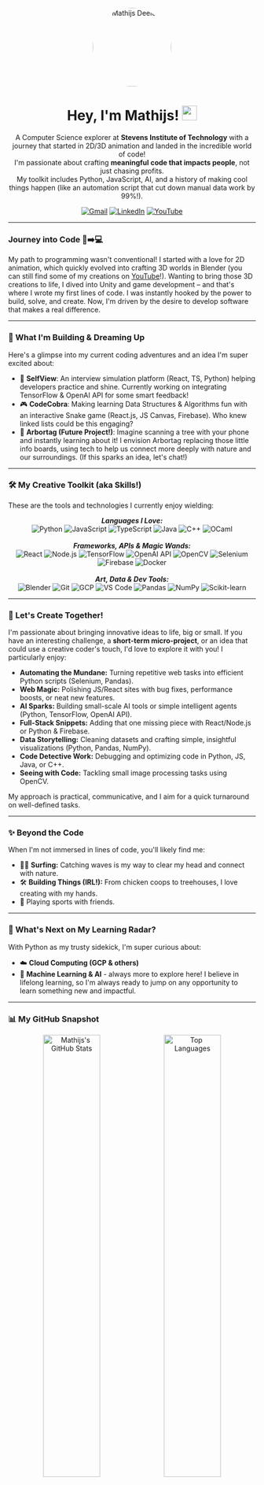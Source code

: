 <div align="center">
  <br>
  <img src="[YOUR_PROFILE_PICTURE_URL_HERE]" alt="Mathijs Deelen" width="160" style="border-radius:50%;"/>
  <h1>Hey, I'm Mathijs! <img src="https://media.giphy.com/media/hvRJCLFzcasrR4ia7q/giphy.gif" width="30"></h1>
  <p>
    A Computer Science explorer at <strong>Stevens Institute of Technology</strong> with a journey that started in 2D/3D animation and landed in the incredible world of code!
    <br>
    I'm passionate about crafting <strong>meaningful code that impacts people</strong>, not just chasing profits.
    <br>
    My toolkit includes Python, JavaScript, AI, and a history of making cool things happen (like an automation script that cut down manual data work by 99%!).
  </p>

  <p>
    <a href="mailto:deelen.mathijs@gmail.com"><img src="https://img.shields.io/badge/Say_Hello!-D14836?style=for-the-badge&logo=gmail&logoColor=white" alt="Gmail"/></a>
    <a href="YOUR_LINKEDIN_PROFILE_URL"><img src="https://img.shields.io/badge/LinkedIn-0077B5?style=for-the-badge&logo=linkedin&logoColor=white" alt="LinkedIn"/></a>
    <a href="YOUR_YOUTUBE_CHANNEL_URL_HERE"><img src="https://img.shields.io/badge/YouTube-FF0000?style=for-the-badge&logo=youtube&logoColor=white" alt="YouTube"/></a>
    </p>
</div>

---

### Journey into Code 🎨➡️💻

My path to programming wasn't conventional! I started with a love for 2D animation, which quickly evolved into crafting 3D worlds in Blender (you can still find some of my creations on [YouTube](YOUR_YOUTUBE_CHANNEL_URL_HERE)!). Wanting to bring those 3D creations to life, I dived into Unity and game development – and that's where I wrote my first lines of code. I was instantly hooked by the power to build, solve, and create. Now, I'm driven by the desire to develop software that makes a real difference.

---

### 🚀 What I'm Building & Dreaming Up

Here's a glimpse into my current coding adventures and an idea I'm super excited about:

* 🤖 **SelfView**: An interview simulation platform (React, TS, Python) helping developers practice and shine. Currently working on integrating TensorFlow & OpenAI API for some smart feedback!
* 🎮 **CodeCobra**: Making learning Data Structures & Algorithms fun with an interactive Snake game (React.js, JS Canvas, Firebase). Who knew linked lists could be this engaging?
* 🌳 **Arbortag (Future Project!)**: Imagine scanning a tree with your phone and instantly learning about it! I envision Arbortag replacing those little info boards, using tech to help us connect more deeply with nature and our surroundings. (If this sparks an idea, let's chat!)

---

### 🛠️ My Creative Toolkit (aka Skills!)

These are the tools and technologies I currently enjoy wielding:

<p align="center">
  <em><strong>Languages I Love:</strong></em><br>
  <img src="https://img.shields.io/badge/Python-3776AB?style=for-the-badge&logo=python&logoColor=white" alt="Python"/>
  <img src="https://img.shields.io/badge/JavaScript-F7DF1E?style=for-the-badge&logo=javascript&logoColor=black" alt="JavaScript"/>
  <img src="https://img.shields.io/badge/TypeScript-007ACC?style=for-the-badge&logo=typescript&logoColor=white" alt="TypeScript"/>
  <img src="https://img.shields.io/badge/Java-ED8B00?style=for-the-badge&logo=openjdk&logoColor=white" alt="Java"/>
  <img src="https://img.shields.io/badge/C++-00599C?style=for-the-badge&logo=cplusplus&logoColor=white" alt="C++"/>
  <img src="https://img.shields.io/badge/OCaml-FFA500?style=for-the-badge&logo=ocaml&logoColor=white" alt="OCaml"/>
  <br><br>
  <em><strong>Frameworks, APIs & Magic Wands:</strong></em><br>
  <img src="https://img.shields.io/badge/React-20232A?style=for-the-badge&logo=react&logoColor=61DAFB" alt="React"/>
  <img src="https://img.shields.io/badge/Node.js-339933?style=for-the-badge&logo=nodedotjs&logoColor=white" alt="Node.js"/>
  <img src="https://img.shields.io/badge/TensorFlow-FF6F00?style=for-the-badge&logo=tensorflow&logoColor=white" alt="TensorFlow"/>
  <img src="https://img.shields.io/badge/OpenAI_API-412991?style=for-the-badge&logo=openai&logoColor=white" alt="OpenAI API"/>
  <img src="https://img.shields.io/badge/OpenCV-5C3EE8?style=for-the-badge&logo=opencv&logoColor=white" alt="OpenCV"/>
  <img src="https://img.shields.io/badge/Selenium-43B02A?style=for-the-badge&logo=selenium&logoColor=white" alt="Selenium"/>
  <img src="https://img.shields.io/badge/Firebase-FFCA28?style=for-the-badge&logo=firebase&logoColor=black" alt="Firebase"/>
  <img src="https://img.shields.io/badge/Docker-2496ED?style=for-the-badge&logo=docker&logoColor=white" alt="Docker"/>
  <br><br>
  <em><strong>Art, Data & Dev Tools:</strong></em><br>
  <img src="https://img.shields.io/badge/Blender-F5792A?style=for-the-badge&logo=blender&logoColor=white" alt="Blender"/>
  <img src="https://img.shields.io/badge/Git-F05032?style=for-the-badge&logo=git&logoColor=white" alt="Git"/>
  <img src="https://img.shields.io/badge/Google_Cloud-4285F4?style=for-the-badge&logo=googlecloud&logoColor=white" alt="GCP"/>
  <img src="https://img.shields.io/badge/VS_Code-007ACC?style=for-the-badge&logo=visualstudiocode&logoColor=white" alt="VS Code"/>
  <img src="https://img.shields.io/badge/Pandas-150458?style=for-the-badge&logo=pandas&logoColor=white" alt="Pandas"/>
  <img src="https://img.shields.io/badge/NumPy-013243?style=for-the-badge&logo=numpy&logoColor=white" alt="NumPy"/>
  <img src="https://img.shields.io/badge/SciKit_Learn-F7931E?style=for-the-badge&logo=scikitlearn&logoColor=white" alt="Scikit-learn"/>
  </p>

---

### 🌱 Let's Create Together!

I'm passionate about bringing innovative ideas to life, big or small. If you have an interesting challenge, a **short-term micro-project**, or an idea that could use a creative coder's touch, I'd love to explore it with you! I particularly enjoy:

* **Automating the Mundane:** Turning repetitive web tasks into efficient Python scripts (Selenium, Pandas).
* **Web Magic:** Polishing JS/React sites with bug fixes, performance boosts, or neat new features.
* **AI Sparks:** Building small-scale AI tools or simple intelligent agents (Python, TensorFlow, OpenAI API).
* **Full-Stack Snippets:** Adding that one missing piece with React/Node.js or Python & Firebase.
* **Data Storytelling:** Cleaning datasets and crafting simple, insightful visualizations (Python, Pandas, NumPy).
* **Code Detective Work:** Debugging and optimizing code in Python, JS, Java, or C++.
* **Seeing with Code:** Tackling small image processing tasks using OpenCV.

My approach is practical, communicative, and I aim for a quick turnaround on well-defined tasks.

---

### ✨ Beyond the Code

When I'm not immersed in lines of code, you'll likely find me:
* 🏄‍♂️ **Surfing:** Catching waves is my way to clear my head and connect with nature.
* 🛠️ **Building Things (IRL!):** From chicken coops to treehouses, I love creating with my hands.
* 🏀 Playing sports with friends.

---

### 🔭 What's Next on My Learning Radar?

With Python as my trusty sidekick, I'm super curious about:
* ☁️ **Cloud Computing (GCP & others)**
* 🧠 **Machine Learning & AI** - always more to explore here!
I believe in lifelong learning, so I'm always ready to jump on any opportunity to learn something new and impactful.

---

### 📊 My GitHub Snapshot

<p align="center">
  <img width="48%" src="https://github-readme-stats.vercel.app/api?username=mathdee&show_icons=true&theme=radical&rank_icon=github&count_private=true&include_all_commits=true" alt="Mathijs's GitHub Stats" />
  <img width="48%" src="https://github-readme-stats.vercel.app/api/top-langs/?username=mathdee&layout=compact&theme=radical&langs_count=8" alt="Top Languages" />
  <br/>
  <br/>
  </p>

---

### 📫 Let's Connect & Chat!

Have a project idea, a cool challenge, or just want to talk tech, animation, or surfing? Drop me a line!

<p align="center">
  <strong>deelen.mathijs@gmail.com</strong>
  <br>
  [My LinkedIn Profile](YOUR_LINKEDIN_PROFILE_URL)
  <br>
  [Check out my 3D Animations on YouTube!](YOUR_YOUTUBE_CHANNEL_URL_HERE)
  <br><br>
  📍 Based in Hoboken, NJ
</p>

<div align="center">
  <p><small>Excited to connect and create something awesome!</small></p>
</div>
